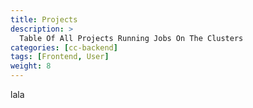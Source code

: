 ```yaml
---
title: Projects
description: >
  Table Of All Projects Running Jobs On The Clusters
categories: [cc-backend]
tags: [Frontend, User]
weight: 8
---
```


lala
